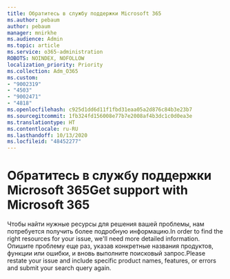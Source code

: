 ```yaml
---
title: Обратитесь в службу поддержки Microsoft 365
ms.author: pebaum
author: pebaum
manager: mnirkhe
ms.audience: Admin
ms.topic: article
ms.service: o365-administration
ROBOTS: NOINDEX, NOFOLLOW
localization_priority: Priority
ms.collection: Adm_O365
ms.custom:
- "9002319"
- "4503"
- "9002471"
- "4818"
ms.openlocfilehash: c925d1dd6d11f1fbd31eaa05a2d876c84b3e23b7
ms.sourcegitcommit: 1fb324fd156008e77b7e2008af4b3dc1c0d0ea3e
ms.translationtype: HT
ms.contentlocale: ru-RU
ms.lasthandoff: 10/13/2020
ms.locfileid: "48452277"
---
```

# <a name="get-support-with-microsoft-365"></a><span data-ttu-id="c8ee2-102">Обратитесь в службу поддержки Microsoft 365</span><span class="sxs-lookup"><span data-stu-id="c8ee2-102">Get support with Microsoft 365</span></span>

<span data-ttu-id="c8ee2-103">Чтобы найти нужные ресурсы для решения вашей проблемы, нам потребуется получить более подробную информацию.</span><span class="sxs-lookup"><span data-stu-id="c8ee2-103">In order to find the right resources for your issue, we'll need more detailed information.</span></span> <span data-ttu-id="c8ee2-104">Опишите проблему еще раз, указав конкретные названия продуктов, функции или ошибки, и вновь выполните поисковый запрос.</span><span class="sxs-lookup"><span data-stu-id="c8ee2-104">Please restate your issue and include specific product names, features, or errors and submit your search query again.</span></span>
